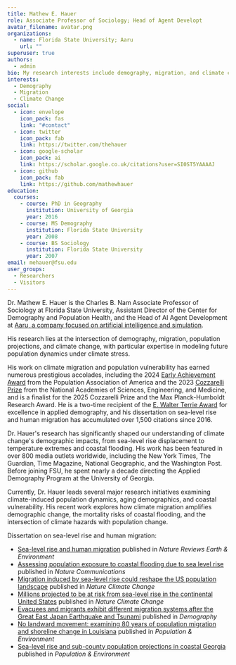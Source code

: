 ```yaml
---
title: Mathew E. Hauer
role: Associate Professor of Sociology; Head of Agent Developt
avatar_filename: avatar.png
organizations:
  - name: Florida State University; Aaru
    url: ""
superuser: true
authors:
  - admin
bio: My research interests include demography, migration, and climate change.
interests:
  - Demography
  - Migration
  - Climate Change
social:
  - icon: envelope
    icon_pack: fas
    link: "#contact"
  - icon: twitter
    icon_pack: fab
    link: https://twitter.com/thehauer
  - icon: google-scholar
    icon_pack: ai
    link: https://scholar.google.co.uk/citations?user=SI0ST5YAAAAJ
  - icon: github
    icon_pack: fab
    link: https://github.com/mathewhauer
education:
  courses:
    - course: PhD in Geography
      institution: University of Georgia
      year: 2016
    - course: MS Demography
      institution: Florida State University
      year: 2008
    - course: BS Sociology
      institution: Florida State University
      year: 2007
email: mehauer@fsu.edu
user_groups:
  - Researchers
  - Visitors
---
```

Dr. Mathew E. Hauer is the Charles B. Nam Associate Professor of Sociology at Florida State University, Assistant Director of the Center for Demography and Population Health, and the Head of AI Agent Development at [Aaru, a company focused on artificial intelligence and simulation](https://aaru.com/). 

His research lies at the intersection of demography, migration, population projections, and climate change, with particular expertise in modeling future population dynamics under climate stress.

His work on climate migration and population vulnerability has earned numerous prestigious accolades, including the 2024 [Early Achievement Award](https://www.populationassociation.org/about/annual-awards/early-achievement-award#:~:text=The%20Early%20Achievement%20award%20recognizes,scholars%20who%20received%20their%20Ph.) from the Population Association of America and the 2023 [Cozzarelli Prize](http://www.nasonline.org/news-and-multimedia/news/pnas-cozzarelli-2022.html) from the National Academies of Sciences, Engineering, and Medicine, and is a finalist for the 2025 Cozzarelli Prize and the Max Planck-Humboldt Research Award. He is a two-time recipient of the [E. Walter Terrie Award](https://www.sda-demography.org/Terrie-Award) for excellence in applied demography, and his dissertation on sea-level rise and human migration has accumulated over 1,500 citations since 2016.

Dr. Hauer's research has significantly shaped our understanding of climate change's demographic impacts, from sea-level rise displacement to temperature extremes and coastal flooding. His work has been featured in over 800 media outlets worldwide, including the New York Times, The Guardian, Time Magazine, National Geographic, and the Washington Post. Before joining FSU, he spent nearly a decade directing the Applied Demography Program at the University of Georgia.

Currently, Dr. Hauer leads several major research initiatives examining climate-induced population dynamics, aging demographics, and coastal vulnerability. His recent work explores how climate migration amplifies demographic change, the mortality risks of coastal flooding, and the intersection of climate hazards with population change.

Dissertation on sea-level rise and human migration:  
- [Sea-level rise and human migration](https://www.nature.com/articles/s43017-019-0002-9) published in *Nature Reviews Earth & Environment*  
- [Assessing population exposure to coastal flooding due to sea level rise](https://www.nature.com/articles/s41467-021-27260-1) published in *Nature Communications*  
- [Migration induced by sea-level rise could reshape the US population landscape](https://www.nature.com/articles/nclimate3271) published in *Nature Climate Change*  
- [Millions projected to be at risk from sea-level rise in the continental United States](https://www.nature.com/articles/nclimate2961) published in *Nature Climate Change*  
- [Evacuees and migrants exhibit different migration systems after the Great East Japan Earthquake and Tsunami](https://read.dukeupress.edu/demography/article/57/4/1437/168106/Evacuees-and-Migrants-Exhibit-Different-Migration) published in *Demography*  
- [No landward movement: examining 80 years of population migration and shoreline change in Louisiana](https://link.springer.com/article/10.1007/s11111-019-00315-8) published in *Population & Environment*  
- [Sea-level rise and sub-county population projections in coastal Georgia](https://link.springer.com/article/10.1007/s11111-015-0233-8) published in *Population & Environment*






